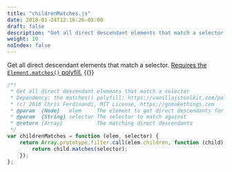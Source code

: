 ```yaml
---
title: "childrenMatches.js"
date: 2018-01-24T12:16:26-05:00
draft: false
description: "Get all direct descendant elements that match a selector."
weight: 10
noIndex: false
---
```


Get all direct descendant elements that match a selector. [Requires the `Element.matches()` polyfill.](https://vanillajstoolkit.com/polyfills/matches/) {{<learn-how url="https://gomakethings.com/getting-direct-descendant-elements-by-selector-with-vanilla-js/">}}

```js
/*!
 * Get all direct descendant elements that match a selector
 * Dependency: the matches() polyfill: https://vanillajstoolkit.com/polyfills/matches/
 * (c) 2018 Chris Ferdinandi, MIT License, https://gomakethings.com
 * @param  {Node}   elem     The element to get direct descendants for
 * @param  {String} selector The selector to match against
 * @return {Array}           The matching direct descendants
 */
var childrenMatches = function (elem, selector) {
	return Array.prototype.filter.call(elem.children, function (child) {
		return child.matches(selector);
	});
};
```